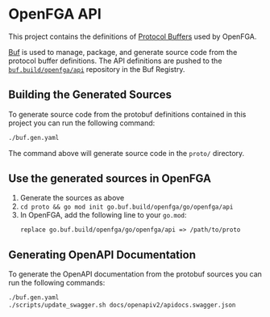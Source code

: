 # OpenFGA API
This project contains the definitions of [Protocol Buffers](https://developers.google.com/protocol-buffers/) used by OpenFGA.

[Buf](https://github.com/bufbuild/buf) is used to manage, package, and generate source code from the protocol buffer definitions. The API definitions
are pushed to the [`buf.build/openfga/api`](https://buf.build/openfga/api) repository in the Buf Registry.

## Building the Generated Sources
To generate source code from the protobuf definitions contained in this project you can run the following command:

```bash
./buf.gen.yaml
```

The command above will generate source code in the `proto/` directory.

## Use the generated sources in OpenFGA

1. Generate the sources as above
2. `cd proto && go mod init go.buf.build/openfga/go/openfga/api`
3. In OpenFGA, add the following line to your `go.mod`:
    ```
    replace go.buf.build/openfga/go/openfga/api => /path/to/proto
    ```

## Generating OpenAPI Documentation
To generate the OpenAPI documentation from the protobuf sources you can run the following commands:

```bash
./buf.gen.yaml
./scripts/update_swagger.sh docs/openapiv2/apidocs.swagger.json
```

